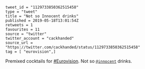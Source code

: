 ```
tweet_id = "1129733850362515458"
type = "tweet"
title = "Not so Innocent drinks"
published = 2019-05-18T13:01:54Z
retweets = 1
favourites = 11
source = "twitter"
twitter_account = "cackhanded"
source_url = "https://twitter.com/cackhanded/status/1129733850362515458"
tag = [ "eurovision",]
```

Premixed cocktails for [#Eurovision](/tags/eurovision/). Not so [`@innocent`](https://twitter.com/innocent) drinks.

<p class='image'><img src='https://mnf.m17s.net/2019/05/18/D62e70-XsAA-VcR.jpg' alt=''></p>

